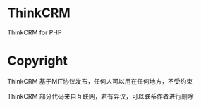 # ThinkCRM
ThinkCRM for PHP
# Copyright
ThinkCRM 基于MIT协议发布，任何人可以用在任何地方，不受约束

ThinkCRM 部分代码来自互联网，若有异议，可以联系作者进行删除
